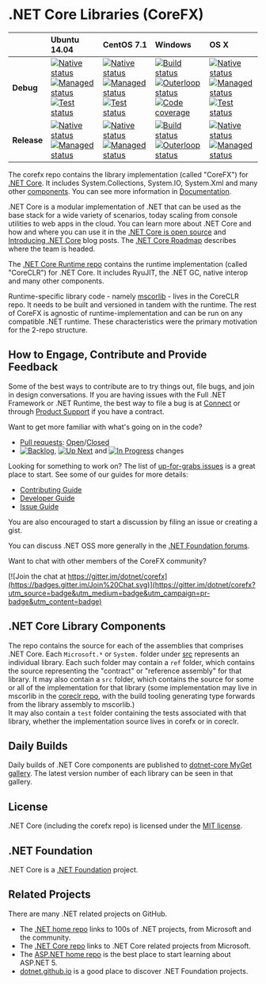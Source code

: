 # .NET Core Libraries (CoreFX)

|   |Ubuntu 14.04|CentOS 7.1|Windows|OS X|
|:--|:--|:--|:--|:--|
|**Debug**|[![Native status](https://img.shields.io/jenkins/s/http/dotnet-ci.cloudapp.net/dotnet_corefx_linux_nativecomp_debug.svg?label=native)](http://dotnet-ci.cloudapp.net/job/dotnet_corefx_linux_nativecomp_debug/)<br/>[![Managed status](https://img.shields.io/jenkins/s/http/dotnet-ci.cloudapp.net/dotnet_corefx_linux_debug.svg?label=build)](http://dotnet-ci.cloudapp.net/job/dotnet_corefx_linux_debug/)<br/>[![Test status](https://img.shields.io/jenkins/s/http/dotnet-ci.cloudapp.net/dotnet_corefx_linux_debug_tst.svg?label=test)](http://dotnet-ci.cloudapp.net/job/dotnet_corefx_linux_debug_tst/)|[![Native status](https://img.shields.io/jenkins/s/http/dotnet-ci.cloudapp.net/dotnet_corefx_linux_centos71_nativecomp_debug.svg?label=native)](http://dotnet-ci.cloudapp.net/job/dotnet_corefx_linux_centos71_nativecomp_debug/)<br/>[![Managed status](https://img.shields.io/jenkins/s/http/dotnet-ci.cloudapp.net/dotnet_corefx_linux_debug.svg?label=build)](http://dotnet-ci.cloudapp.net/job/dotnet_corefx_linux_debug/)<br/>[![Test status](https://img.shields.io/jenkins/s/http/dotnet-ci.cloudapp.net/dotnet_corefx_linux_centos71_debug_tst.svg?label=test)](http://dotnet-ci.cloudapp.net/job/dotnet_corefx_linux_centos71_debug_tst/)|[![Build status](https://img.shields.io/jenkins/s/http/dotnet-ci.cloudapp.net/dotnet_corefx_windows_debug.svg?label=build+%26+test)](http://dotnet-ci.cloudapp.net/job/dotnet_corefx_windows_debug/)<br/>[![Outerloop status](https://img.shields.io/jenkins/s/http/dotnet-ci.cloudapp.net/dotnet_corefx_outerloop_windows_debug.svg?label=outer+test)](http://dotnet-ci.cloudapp.net/job/dotnet_corefx_outerloop_windows_debug/)<br/>[![Code coverage](http://dotnet-ci.cloudapp.net/job/dotnet_corefx_coverage_windows/lastStableBuild/Code_Coverage_Report/badge_combined.svg)](http://dotnet-ci.cloudapp.net/job/dotnet_corefx_coverage_windows/lastStableBuild/Code_Coverage_Report/)|[![Native status](https://img.shields.io/jenkins/s/http/dotnet-ci.cloudapp.net/dotnet_corefx_mac_nativecomp_debug.svg?label=native)](http://dotnet-ci.cloudapp.net/job/dotnet_corefx_mac_nativecomp_debug/)<br/>[![Managed status](https://img.shields.io/jenkins/s/http/dotnet-ci.cloudapp.net/dotnet_corefx_mac_debug.svg?label=build)](http://dotnet-ci.cloudapp.net/job/dotnet_corefx_mac_debug/)<br/>[![Test status](https://img.shields.io/jenkins/s/http/dotnet-ci.cloudapp.net/dotnet_corefx_mac_debug_tst.svg?label=test)](http://dotnet-ci.cloudapp.net/job/dotnet_corefx_mac_debug_tst/)|
|**Release**|[![Native status](https://img.shields.io/jenkins/s/http/dotnet-ci.cloudapp.net/dotnet_corefx_linux_nativecomp_release.svg?label=native)](http://dotnet-ci.cloudapp.net/job/dotnet_corefx_linux_nativecomp_release/)<br/>[![Managed status](https://img.shields.io/jenkins/s/http/dotnet-ci.cloudapp.net/dotnet_corefx_linux_release.svg?label=build)](http://dotnet-ci.cloudapp.net/job/dotnet_corefx_linux_release/)|[![Native status](https://img.shields.io/jenkins/s/http/dotnet-ci.cloudapp.net/dotnet_corefx_linux_centos71_nativecomp_release.svg?label=native)](http://dotnet-ci.cloudapp.net/job/dotnet_corefx_linux_centos71_nativecomp_release/)<br/>[![Managed status](https://img.shields.io/jenkins/s/http/dotnet-ci.cloudapp.net/dotnet_corefx_linux_release.svg?label=build)](http://dotnet-ci.cloudapp.net/job/dotnet_corefx_linux_release/)|[![Build status](https://img.shields.io/jenkins/s/http/dotnet-ci.cloudapp.net/dotnet_corefx_windows_release.svg?label=build+%26+test)](http://dotnet-ci.cloudapp.net/job/dotnet_corefx_windows_release/)<br/>[![Outerloop status](https://img.shields.io/jenkins/s/http/dotnet-ci.cloudapp.net/dotnet_corefx_outerloop_windows_release.svg?label=outer+test)](http://dotnet-ci.cloudapp.net/job/dotnet_corefx_outerloop_windows_release/)|[![Native status](https://img.shields.io/jenkins/s/http/dotnet-ci.cloudapp.net/dotnet_corefx_mac_nativecomp_release.svg?label=native)](http://dotnet-ci.cloudapp.net/job/dotnet_corefx_mac_nativecomp_release/)<br/>[![Managed status](https://img.shields.io/jenkins/s/http/dotnet-ci.cloudapp.net/dotnet_corefx_mac_release.svg?label=build)](http://dotnet-ci.cloudapp.net/job/dotnet_corefx_mac_release/)|

The corefx repo contains the library implementation (called "CoreFX") for [.NET Core](http://github.com/dotnet/core). It includes System.Collections, System.IO, System.Xml and many other [components](#net-core-library-components). You can see more information in [Documentation](Documentation/README.md). 

.NET Core is a modular implementation of .NET that can be used as the base stack for a wide variety of scenarios, today scaling from console utilities to web apps in the cloud.  You can learn more about .NET Core and how and where you can use it in the [.NET Core is open source][.NET Core oss] and [Introducing .NET Core][Introducing .NET Core] blog posts. The [.NET Core Roadmap](https://github.com/dotnet/core/blob/master/roadmap.md) describes where the team is headed.

The [.NET Core Runtime repo](https://github.com/dotnet/coreclr) contains the  runtime implementation (called "CoreCLR") for .NET Core. It includes RyuJIT, the .NET GC, native interop and many other components.

Runtime-specific library code - namely [mscorlib][mscorlib] - lives in the CoreCLR repo. It needs to be built and versioned in tandem with the runtime. The rest of CoreFX is agnostic of runtime-implementation and can be run on any compatible .NET runtime. These characteristics were the primary motivation for the 2-repo structure.

[.NET Core oss]: http://blogs.msdn.com/b/dotnet/archive/2014/11/12/net-core-is-open-source.aspx
[Introducing .NET Core]: http://blogs.msdn.com/b/dotnet/archive/2014/12/04/introducing-net-core.aspx
[mscorlib]: https://github.com/dotnet/coreclr/tree/master/src/mscorlib

## How to Engage, Contribute and Provide Feedback

Some of the best ways to contribute are to try things out, file bugs, and join in design conversations. If you are having issues with the Full .NET Framework or .NET Runtime, the best way to file a bug is at [Connect](http://connect.microsoft.com/VisualStudio) or through [Product Support](https://support.microsoft.com/en-us/contactus?ws=support) if you have a contract.

Want to get more familiar with what's going on in the code?
* [Pull requests](https://github.com/dotnet/corefx/pulls): [Open](https://github.com/dotnet/corefx/pulls?q=is%3Aopen+is%3Apr)/[Closed](https://github.com/dotnet/corefx/pulls?q=is%3Apr+is%3Aclosed)
* [![Backlog](https://cloud.githubusercontent.com/assets/1302850/6260412/38987b1e-b793-11e4-9ade-d3fef4c6bf48.png)](https://github.com/dotnet/corefx/issues?q=is%3Aopen+is%3Aissue+label%3A%220+-+Backlog%22), [![Up Next](https://cloud.githubusercontent.com/assets/1302850/6260418/4c2c7a54-b793-11e4-8ce1-a27ff5378d08.png)](https://github.com/dotnet/corefx/issues?q=is%3Aopen+is%3Aissue+label%3A%221+-+Up+Next%22) and [![In Progress](https://cloud.githubusercontent.com/assets/1302850/6260414/41b0fc30-b793-11e4-9d50-d09563cd138a.png)](https://github.com/dotnet/corefx/issues?q=is%3Aopen+is%3Aissue+label%3A%222+-+In+Progress%22) changes

Looking for something to work on? The list of [up-for-grabs issues](https://github.com/dotnet/corefx/labels/up%20for%20grabs) is a great place to start. See some of our guides for more details:

* [Contributing Guide](Documentation/project-docs/contributing.md)
* [Developer Guide](Documentation/project-docs/developer-guide.md)
* [Issue Guide](Documentation/project-docs/issue-guide.md)

You are also encouraged to start a discussion by filing an issue or creating a
gist.

You can discuss .NET OSS more generally in the [.NET Foundation forums].

Want to chat with other members of the CoreFX community?

[![Join the chat at https://gitter.im/dotnet/corefx](https://badges.gitter.im/Join%20Chat.svg)](https://gitter.im/dotnet/corefx?utm_source=badge&utm_medium=badge&utm_campaign=pr-badge&utm_content=badge)

[.NET Foundation forums]: http://forums.dotnetfoundation.org/

## .NET Core Library Components

The repo contains the source for each of the assemblies that comprises .NET Core.  Each ```Microsoft.*``` or ```System.``` folder under
[src](https://github.com/dotnet/corefx/tree/master/src) represents an individual library.  Each such folder may contain a ```ref``` folder,
which contains the source representing the "contract" or "reference assembly" for that library.  It may also contain a ```src``` folder,
which contains the source for some or all of the implementation for that library (some implementation may live in mscorlib in the 
[coreclr repo](https://github.com/dotnet/coreclr), with the build tooling generating type forwards from the library assembly to mscorlib.)  
It may also contain a ```test``` folder containing the tests associated with that library, whether the implementation source lives in corefx 
or in coreclr.

## Daily Builds

Daily builds of .NET Core components are published to [dotnet-core MyGet gallery](https://www.myget.org/gallery/dotnet-core).
The latest version number of each library can be seen in that gallery.

## License

.NET Core (including the corefx repo) is licensed under the [MIT license](LICENSE).

## .NET Foundation

.NET Core is a [.NET Foundation](http://www.dotnetfoundation.org/projects) project.

## Related Projects
There are many .NET related projects on GitHub.

- The [.NET home repo](https://github.com/Microsoft/dotnet) links to 100s of .NET projects, from Microsoft and the community.
- The [.NET Core repo](https://github.com/dotnet/core) links to .NET Core related projects from Microsoft.
- The [ASP.NET home repo](https://github.com/aspnet/home) is the best place to start learning about ASP.NET 5.
- [dotnet.github.io](http://dotnet.github.io) is a good place to discover .NET Foundation projects.
